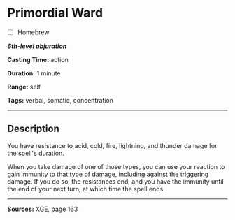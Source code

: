 # Primordial Ward

- [ ] Homebrew

***6th-level abjuration***

**Casting Time:** action

**Duration:** 1 minute

**Range:** self

**Tags:** verbal, somatic, concentration

---

## Description
You have resistance to acid, cold, fire, lightning, and thunder damage for the spell's duration.

When you take damage of one of those types, you can use your reaction to gain immunity to that type of damage, including against the triggering damage.
If you do so, the resistances end, and you have the immunity until the end of your next turn, at which time the spell ends.

---

**Sources:** XGE, page 163
